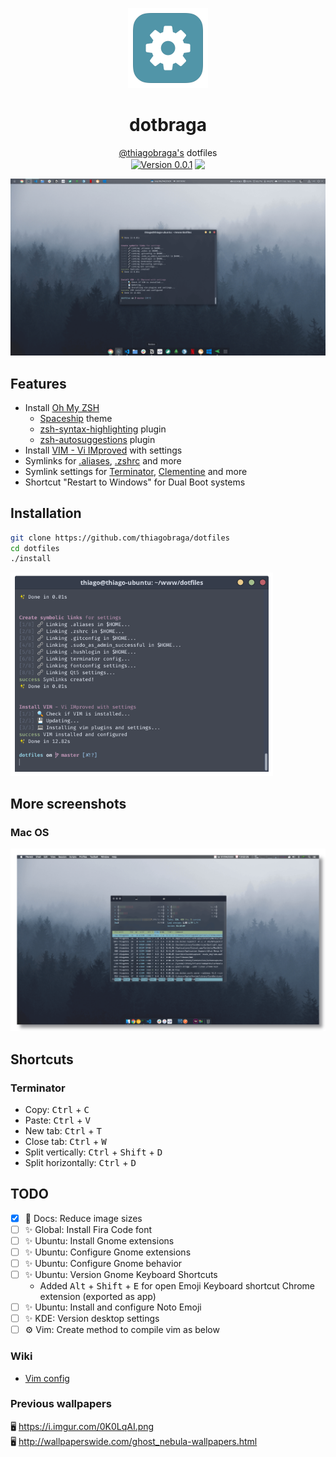 <p align="center">
  <img src="./public/icons/config-icon.png" width="128" />
</p>

<h1 align="center">dotbraga</h1>

<p align="center">
  <a href="https://github.com/thiagobraga">@thiagobraga's</a> dotfiles<br>
  <a href="https://raw.githubusercontent.com/thiagobraga/todoist-userstyles/master/theme.user.css"><img src="https://img.shields.io/badge/version-0.0.1-929faf.svg" align="center" alt="Version 0.0.1"></a>
  <a href="https://www.paypal.com/cgi-bin/webscr?cmd=_donations&business=thibraga06%40gmail.com&item_name=Contribuir+para+o+desenvolvimento+de+projetos+open+source&currency_code=BRL&source=url" target="_blank" rel="nofollow noopener"><img src="https://img.shields.io/badge/donate-PayPal-526272.svg" align="center"></a>
</p>

<p align="center">
  <img src="./public/screenshots/dotbraga_ubuntu_2020-04-06_00.18.png" width="600" />
</p>

## Features

- Install [Oh My ZSH](https://ohmyz.sh)
  * [Spaceship](https://denysdovhan.com/spaceship-prompt) theme
  * [zsh-syntax-highlighting](https://github.com/zsh-users/zsh-syntax-highlighting) plugin
  * [zsh-autosuggestions](https://github.com/zsh-users/zsh-autosuggestions) plugin
- Install [VIM - Vi IMproved](https://www.vim.org) with settings
- Symlinks for [.aliases](./.aliases), [.zshrc](./.zshrc) and more
- Symlink settings for [Terminator](https://gnometerminator.blogspot.com/p/introduction.html), [Clementine](https://www.clementine-player.org/pt_BR/) and more
- Shortcut "Restart to Windows" for Dual Boot systems

## Installation

``` sh
git clone https://github.com/thiagobraga/dotfiles
cd dotfiles
./install
```

<img src="./public/screenshots/dotbraga_terminator_2020-04-06_00.21.png" width="420" />

## More screenshots

### Mac OS

<p align="center">
  <img src="./public/screenshots/dotbraga_macos_2020-04-07_13.53.png" width="600" /> 
</p>

## Shortcuts

### Terminator

- Copy: <kbd>Ctrl</kbd> + <kbd>C</kbd>
- Paste: <kbd>Ctrl</kbd> + <kbd>V</kbd>
- New tab: <kbd>Ctrl</kbd> + <kbd>T</kbd>
- Close tab: <kbd>Ctrl</kbd> + <kbd>W</kbd>
- Split vertically: <kbd>Ctrl</kbd> + <kbd>Shift</kbd> + <kbd>D</kbd>
- Split horizontally: <kbd>Ctrl</kbd> + <kbd>D</kbd>

## TODO

- [x] 🐛 Docs: Reduce image sizes
- [ ] ✨ Global: Install Fira Code font
- [ ] ✨ Ubuntu: Install Gnome extensions
- [ ] ✨ Ubuntu: Configure Gnome extensions
- [ ] ✨ Ubuntu: Configure Gnome behavior
- [ ] ✨ Ubuntu: Version Gnome Keyboard Shortcuts
  - Added <kbd>Alt</kbd> + <kbd>Shift</kbd> + <kbd>E</kbd> for open Emoji Keyboard shortcut Chrome extension (exported as app)
- [ ] ✨ Ubuntu: Install and configure Noto Emoji
- [ ] ✨ KDE: Version desktop settings
- [ ] ⚙ Vim: Create method to compile vim as below 

### Wiki

- [Vim config](./docs/vim.md)

### Previous wallpapers

🖥️ https://i.imgur.com/0K0LqAI.png  
🖥️ http://wallpaperswide.com/ghost_nebula-wallpapers.html
